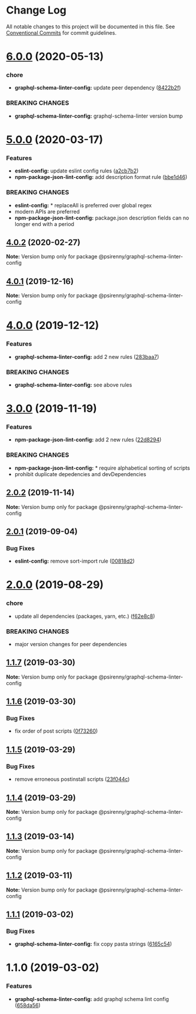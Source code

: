 # Change Log

All notable changes to this project will be documented in this file.
See [Conventional Commits](https://conventionalcommits.org) for commit guidelines.

# [6.0.0](http://github.com/psirenny/monorepo/tree/master/packages/graphql-schema-linter-config/compare/@psirenny/graphql-schema-linter-config@5.0.0...@psirenny/graphql-schema-linter-config@6.0.0) (2020-05-13)


### chore

* **graphql-schema-linter-config:** update peer dependency ([8422b2f](http://github.com/psirenny/monorepo/tree/master/packages/graphql-schema-linter-config/commit/8422b2f3c1900dcbec003d8029b07da4f86df76e))


### BREAKING CHANGES

* **graphql-schema-linter-config:** graphql-schema-linter version bump





# [5.0.0](http://github.com/psirenny/monorepo/tree/master/packages/graphql-schema-linter-config/compare/@psirenny/graphql-schema-linter-config@4.0.2...@psirenny/graphql-schema-linter-config@5.0.0) (2020-03-17)


### Features

* **eslint-config:** update eslint config rules ([a2cb7b2](http://github.com/psirenny/monorepo/tree/master/packages/graphql-schema-linter-config/commit/a2cb7b2199a9eadbf5f6040d7e1235480f115780))
* **npm-package-json-lint-config:** add description format rule ([bbe1d46](http://github.com/psirenny/monorepo/tree/master/packages/graphql-schema-linter-config/commit/bbe1d46e1cf0af33ce263bb422b1ae3cdea7227b))


### BREAKING CHANGES

* **eslint-config:** * replaceAll is preferred over global regex
* modern APIs are preferred
* **npm-package-json-lint-config:** package.json description fields can no longer end with a period





## [4.0.2](http://github.com/psirenny/monorepo/tree/master/packages/graphql-schema-linter-config/compare/@psirenny/graphql-schema-linter-config@4.0.1...@psirenny/graphql-schema-linter-config@4.0.2) (2020-02-27)

**Note:** Version bump only for package @psirenny/graphql-schema-linter-config





## [4.0.1](http://github.com/psirenny/monorepo/tree/master/packages/graphql-schema-linter-config/compare/@psirenny/graphql-schema-linter-config@4.0.0...@psirenny/graphql-schema-linter-config@4.0.1) (2019-12-16)

**Note:** Version bump only for package @psirenny/graphql-schema-linter-config





# [4.0.0](http://github.com/psirenny/monorepo/tree/master/packages/graphql-schema-linter-config/compare/@psirenny/graphql-schema-linter-config@3.0.0...@psirenny/graphql-schema-linter-config@4.0.0) (2019-12-12)


### Features

* **graphql-schema-linter-config:** add 2 new rules ([283baa7](http://github.com/psirenny/monorepo/tree/master/packages/graphql-schema-linter-config/commit/283baa71db582287849bc468ca4b97884957e56a))


### BREAKING CHANGES

* **graphql-schema-linter-config:** see above rules





# [3.0.0](http://github.com/psirenny/monorepo/tree/master/packages/graphql-schema-linter-config/compare/@psirenny/graphql-schema-linter-config@2.0.2...@psirenny/graphql-schema-linter-config@3.0.0) (2019-11-19)


### Features

* **npm-package-json-lint-config:** add 2 new rules ([22d8294](http://github.com/psirenny/monorepo/tree/master/packages/graphql-schema-linter-config/commit/22d82944175374b223c9b531d0e612c66755c8fe))


### BREAKING CHANGES

* **npm-package-json-lint-config:** * require alphabetical sorting of scripts
* prohibit duplicate depedencies and devDependencies





## [2.0.2](http://github.com/psirenny/monorepo/tree/master/packages/graphql-schema-linter-config/compare/@psirenny/graphql-schema-linter-config@2.0.1...@psirenny/graphql-schema-linter-config@2.0.2) (2019-11-14)

**Note:** Version bump only for package @psirenny/graphql-schema-linter-config





## [2.0.1](http://github.com/psirenny/monorepo/tree/master/packages/graphql-schema-linter-config/compare/@psirenny/graphql-schema-linter-config@2.0.0...@psirenny/graphql-schema-linter-config@2.0.1) (2019-09-04)


### Bug Fixes

* **eslint-config:** remove sort-import rule ([00818d2](http://github.com/psirenny/monorepo/tree/master/packages/graphql-schema-linter-config/commit/00818d2))





# [2.0.0](http://github.com/psirenny/monorepo/tree/master/packages/graphql-schema-linter-config/compare/@psirenny/graphql-schema-linter-config@1.2.1...@psirenny/graphql-schema-linter-config@2.0.0) (2019-08-29)


### chore

* update all dependencies (packages, yarn, etc.) ([f62e8c8](http://github.com/psirenny/monorepo/tree/master/packages/graphql-schema-linter-config/commit/f62e8c8))


### BREAKING CHANGES

* major version changes for peer dependencies





## [1.1.7](https://github.com/psirenny/monorepo/tree/master/packages/graphql-schema-linter-config/compare/@psirenny/graphql-schema-linter-config@1.1.6...@psirenny/graphql-schema-linter-config@1.1.7) (2019-03-30)

**Note:** Version bump only for package @psirenny/graphql-schema-linter-config





## [1.1.6](https://github.com/psirenny/monorepo/tree/master/packages/graphql-schema-linter-config/compare/@psirenny/graphql-schema-linter-config@1.1.5...@psirenny/graphql-schema-linter-config@1.1.6) (2019-03-30)


### Bug Fixes

* fix order of post scripts ([0f73260](https://github.com/psirenny/monorepo/tree/master/packages/graphql-schema-linter-config/commit/0f73260))





## [1.1.5](https://github.com/psirenny/monorepo/tree/master/packages/graphql-schema-linter-config/compare/@psirenny/graphql-schema-linter-config@1.1.4...@psirenny/graphql-schema-linter-config@1.1.5) (2019-03-29)


### Bug Fixes

* remove erroneous postinstall scripts ([23f044c](https://github.com/psirenny/monorepo/tree/master/packages/graphql-schema-linter-config/commit/23f044c))





## [1.1.4](https://github.com/psirenny/monorepo/tree/master/packages/graphql-schema-linter-config/compare/@psirenny/graphql-schema-linter-config@1.1.3...@psirenny/graphql-schema-linter-config@1.1.4) (2019-03-29)

**Note:** Version bump only for package @psirenny/graphql-schema-linter-config





## [1.1.3](https://github.com/psirenny/monorepo/tree/master/packages/graphql-schema-linter-config/compare/@psirenny/graphql-schema-linter-config@1.1.2...@psirenny/graphql-schema-linter-config@1.1.3) (2019-03-14)

**Note:** Version bump only for package @psirenny/graphql-schema-linter-config





## [1.1.2](https://github.com/psirenny/monorepo/tree/master/packages/graphql-schema-linter-config/compare/@psirenny/graphql-schema-linter-config@1.1.1...@psirenny/graphql-schema-linter-config@1.1.2) (2019-03-11)

**Note:** Version bump only for package @psirenny/graphql-schema-linter-config





## [1.1.1](https://github.com/psirenny/monorepo/tree/master/packages/graphql-schema-linter-config/compare/@psirenny/graphql-schema-linter-config@1.1.0...@psirenny/graphql-schema-linter-config@1.1.1) (2019-03-02)


### Bug Fixes

* **graphql-schema-linter-config:** fix copy pasta strings ([6165c54](https://github.com/psirenny/monorepo/tree/master/packages/graphql-schema-linter-config/commit/6165c54))





# 1.1.0 (2019-03-02)


### Features

* **graphql-schema-linter-config:** add graphql schema lint config ([658da56](https://github.com/psirenny/monorepo/tree/master/packages/graphql-schema-linter-config/commit/658da56))
